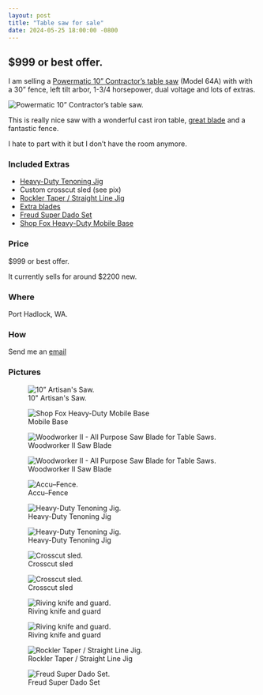```yaml
---
layout: post
title: "Table saw for sale"
date: 2024-05-25 18:00:00 -0800
---
```


## $999 or best offer.

I am selling a [Powermatic 10” Contractor’s table saw](https://powermatic.com/catalog/product/view/id/99832/category/2698/)
 (Model 64A) with with a 30” fence, left tilt arbor, 1-3/4 horsepower, dual voltage and lots of extras.
 
 <img title="Table saw for sale" alt="Powermatic 10” Contractor’s table saw." srcset="https://hishma.imgix.net/dbc/IMG_6291.jpg?w=740&dpr=1 1x, https://hishma.imgix.net/dbc/IMG_6291.jpg?w=740&dpr=2 2x, https://hishma.imgix.net/dbc/IMG_6291.jpg?w=740&dpr=3 3x" src="https://hishma.imgix.net/dbc/IMG_6291.jpg?w=740">

This is really nice saw with a wonderful cast iron table, [great blade](https://www.forrestblades.com/woodworker-ii-all-purpose-saw-blade-for-table-saws/) and a fantastic fence.  

I hate to part with it but I don’t have the room anymore.

### Included Extras

- [Heavy-Duty Tenoning Jig](https://www.rockler.com/heavy-duty-tenoning-jig)
- Custom crosscut sled (see pix)
- [Rockler Taper / Straight Line Jig](https://www.rockler.com/taper-straight-line-jig)
- [Extra blades](https://www.forrestblades.com/woodworker-ii-all-purpose-saw-blade-for-table-saws/)
- [Freud Super Dado Set](https://www.freudtools.com/products/SD508)
- [Shop Fox Heavy-Duty Mobile Base](https://www.grizzly.com/products/shop-fox-heavy-duty-mobile-base/d2057a)

### Price

$999 or best offer.

It currently sells for around $2200 new.


### Where

Port Hadlock, WA.

### How

Send me an <a href="mailto:starchy_example09@icloud.com?subject=Table saw for sale">email</a>

### Pictures

<figure>
	<img title="10&rdquo Artisan's Saw" alt="10&rdquo; Artisan's Saw." srcset="https://hishma.imgix.net/dbc/IMG_6292.jpg?w=740&dpr=1 1x, https://hishma.imgix.net/dbc/IMG_6292.jpg?w=740&dpr=2 2x, https://hishma.imgix.net/dbc/IMG_6292.jpg?w=740&dpr=3 3x" src="https://hishma.imgix.net/dbc/IMG_6292.jpg?w=740">
	<figcaption>10" Artisan's Saw.</figcaption>
</figure>

<figure>
	<img title="Mobile Base" alt="Shop Fox Heavy-Duty Mobile Base" srcset="https://hishma.imgix.net/dbc/IMG_6293.jpg?w=740&dpr=1 1x, https://hishma.imgix.net/dbc/IMG_6293.jpg?w=740&dpr=2 2x, https://hishma.imgix.net/dbc/IMG_6293.jpg?w=740&dpr=3 3x" src="https://hishma.imgix.net/dbc/IMG_6293.jpg?w=740">
	<figcaption>Mobile Base</figcaption>
</figure>

<figure>
	<img title="Woodworker II Saw Blade" alt="Woodworker II - All Purpose Saw Blade for Table Saws." srcset="https://hishma.imgix.net/dbc/IMG_6295.jpg?w=740&dpr=1 1x, https://hishma.imgix.net/dbc/IMG_6295.jpg?w=740&dpr=2 2x, https://hishma.imgix.net/dbc/IMG_6295.jpg?w=740&dpr=3 3x" src="https://hishma.imgix.net/dbc/IMG_6295.jpg?w=740">
	<figcaption>Woodworker II Saw Blade</figcaption>
</figure>

<figure>
	<img title="Woodworker II Saw Blade" alt="Woodworker II - All Purpose Saw Blade for Table Saws." srcset="https://hishma.imgix.net/dbc/IMG_6299.jpg?w=740&dpr=1 1x, https://hishma.imgix.net/dbc/IMG_6299.jpg?w=740&dpr=2 2x, https://hishma.imgix.net/dbc/IMG_6299.jpg?w=740&dpr=3 3x" src="https://hishma.imgix.net/dbc/IMG_6295.jpg?w=740">
	<figcaption>Woodworker II Saw Blade</figcaption>
</figure>

<figure>
	<img title="Accu–Fence" alt="Accu–Fence." srcset="https://hishma.imgix.net/dbc/IMG_6313.jpg?w=740&dpr=1 1x, https://hishma.imgix.net/dbc/IMG_6313.jpg?w=740&dpr=2 2x, https://hishma.imgix.net/dbc/IMG_6313.jpg?w=740&dpr=3 3x" src="https://hishma.imgix.net/dbc/IMG_6313.jpg?w=740">
	<figcaption>Accu–Fence</figcaption>
</figure>

<figure>
	<img title="Heavy-Duty Tenoning Jig" alt="Heavy-Duty Tenoning Jig." srcset="https://hishma.imgix.net/dbc/IMG_6302.jpg?w=740&dpr=1 1x, https://hishma.imgix.net/dbc/IMG_6302.jpg?w=740&dpr=2 2x, https://hishma.imgix.net/dbc/IMG_6302.jpg?w=740&dpr=3 3x" src="https://hishma.imgix.net/dbc/IMG_6302.jpg?w=740">
	<figcaption>Heavy-Duty Tenoning Jig</figcaption>
</figure>

<figure>
	<img title="Heavy-Duty Tenoning Jig" alt="Heavy-Duty Tenoning Jig." srcset="https://hishma.imgix.net/dbc/IMG_6303.jpg?w=740&dpr=1 1x, https://hishma.imgix.net/dbc/IMG_6303.jpg?w=740&dpr=2 2x, https://hishma.imgix.net/dbc/IMG_6303.jpg?w=740&dpr=3 3x" src="https://hishma.imgix.net/dbc/IMG_6303.jpg?w=740">
	<figcaption>Heavy-Duty Tenoning Jig</figcaption>
</figure>

<figure>
	<img title="Crosscut sled" alt="Crosscut sled." srcset="https://hishma.imgix.net/dbc/IMG_6308.jpg?w=740&dpr=1 1x, https://hishma.imgix.net/dbc/IMG_6308.jpg?w=740&dpr=2 2x, https://hishma.imgix.net/dbc/IMG_6308.jpg?w=740&dpr=3 3x" src="https://hishma.imgix.net/dbc/IMG_6308.jpg?w=740">
	<figcaption>Crosscut sled</figcaption>
</figure>

<figure>
	<img title="Crosscut sled" alt="Crosscut sled." srcset="https://hishma.imgix.net/dbc/IMG_6310.jpg?w=740&dpr=1 1x, https://hishma.imgix.net/dbc/IMG_6310.jpg?w=740&dpr=2 2x, https://hishma.imgix.net/dbc/IMG_6310.jpg?w=740&dpr=3 3x" src="https://hishma.imgix.net/dbc/IMG_6310.jpg?w=740">
	<figcaption>Crosscut sled</figcaption>
</figure>

<figure>
	<img title="Riving knife and guard" alt="Riving knife and guard." srcset="https://hishma.imgix.net/dbc/IMG_6312.jpg?w=740&dpr=1 1x, https://hishma.imgix.net/dbc/IMG_6312.jpg?w=740&dpr=2 2x, https://hishma.imgix.net/dbc/IMG_6312.jpg?w=740&dpr=3 3x" src="https://hishma.imgix.net/dbc/IMG_6312.jpg?w=740">
	<figcaption>Riving knife and guard</figcaption>
</figure>

<figure>
	<img title="Riving knife and guard" alt="Riving knife and guard." srcset="https://hishma.imgix.net/dbc/IMG_6311.jpg?w=740&dpr=1 1x, https://hishma.imgix.net/dbc/IMG_6311.jpg?w=740&dpr=2 2x, https://hishma.imgix.net/dbc/IMG_6311.jpg?w=740&dpr=3 3x" src="https://hishma.imgix.net/dbc/IMG_6311.jpg?w=740">
	<figcaption>Riving knife and guard</figcaption>
</figure>

<figure>
	<img title="Rockler Taper / Straight Line Jig" alt="Rockler Taper / Straight Line Jig." srcset="https://hishma.imgix.net/dbc/IMG_6315.jpg?w=740&dpr=1 1x, https://hishma.imgix.net/dbc/IMG_6315.jpg?w=740&dpr=2 2x, https://hishma.imgix.net/dbc/IMG_6315.jpg?w=740&dpr=3 3x" src="https://hishma.imgix.net/dbc/IMG_6315.jpg?w=740">
	<figcaption>Rockler Taper / Straight Line Jig</figcaption>
</figure>

<figure>
	<img title="Freud Super Dado Set" alt="Freud Super Dado Set." srcset="https://hishma.imgix.net/dbc/IMG_6290.jpg?w=740&dpr=1 1x, https://hishma.imgix.net/dbc/IMG_6290.jpg?w=740&dpr=2 2x, https://hishma.imgix.net/dbc/IMG_6290.jpg?w=740&dpr=3 3x" src="https://hishma.imgix.net/dbc/IMG_6290.jpg?w=740">
	<figcaption>Freud Super Dado Set</figcaption>
</figure>

